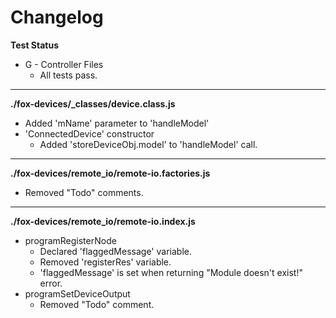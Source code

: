 # Changelog

**Test Status**
* G - Controller Files
	* All tests pass.

---

**./fox-devices/_classes/device.class.js**
* Added 'mName' parameter to 'handleModel'
* 'ConnectedDevice' constructor
	* Added 'storeDeviceObj.model' to 'handleModel' call.

---

**./fox-devices/remote_io/remote-io.factories.js**
* Removed "Todo" comments.

---

**./fox-devices/remote_io/remote-io.index.js**
* programRegisterNode
	* Declared 'flaggedMessage' variable.
	* Removed 'registerRes' variable.
	* 'flaggedMessage' is set when returning "Module doesn't exist!" error.
* programSetDeviceOutput
	* Removed "Todo" comment.
